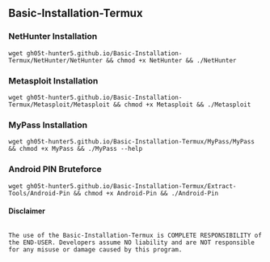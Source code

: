 ## Basic-Installation-Termux

### NetHunter Installation

```
wget gh05t-hunter5.github.io/Basic-Installation-Termux/NetHunter/NetHunter && chmod +x NetHunter && ./NetHunter
```

### Metasploit Installation

```
wget gh05t-hunter5.github.io/Basic-Installation-Termux/Metasploit/Metasploit && chmod +x Metasploit && ./Metasploit
```

### MyPass Installation

```
wget gh05t-hunter5.github.io/Basic-Installation-Termux/MyPass/MyPass && chmod +x MyPass && ./MyPass --help
```

### Android PIN Bruteforce

```
wget gh05t-hunter5.github.io/Basic-Installation-Termux/Extract-Tools/Android-Pin && chmod +x Android-Pin && ./Android-Pin
```

#### Disclaimer 

```
                                                                                         The use of the Basic-Installation-Termux is COMPLETE RESPONSIBILITY of the END-USER. Developers assume NO liability and are NOT responsible for any misuse or damage caused by this program.
```

